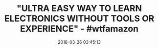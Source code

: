 ---
title: '"ULTRA EASY WAY TO LEARN ELECTRONICS WITHOUT TOOLS OR EXPERIENCE" - #wtfamazon'
name: >-
  Make: Easy Electronics Kit Bundle - Includes Paperback HandBook by Charles
  Platt and Electronic Components Pack by ProTechTrader
date: '2018-03-26 03:45:13'
buy_now: >-
  https://www.amazon.com/Make-Electronics-Electronic-Components-ProTechTrader/dp/B077CGSV69?psc=1&SubscriptionId=AKIAIA5RBQIWQVTCUEUQ&tag=coldcutdeals-20&linkCode=xm2&camp=2025&creative=165953&creativeASIN=B077CGSV69
description_markdown: >+
  Make: Easy Electronics Kit Bundle - Includes Paperback HandBook by Charles
  Platt and Electronic Components Pack by ProTechTrader

    - Easy Electronics is the the prequel to Make: Electronics by Charles Platt which was written with the complete beginner in mind to be used with this electronics component pack.

    - Electronic Components needed for experiments in Make: Easy Electronics Handbook by Charles Platt conveniently packaged in a custom made fake matchbox which is used an electronics project enclosure in an experiment.

    - Components are individually sorted in reusable envelopes printed with identification details including name, electrical schematic diagram symbols, and experiment number references to allow you to quickly find the part you need.

    - Designed for the complete beginner in mind the component pack has all of the parts you will need including a mini solder-less breadboard, small incandescent light bulbs, custom jumper wires, large slider switch, 7555 timer circuit, low-current LEDs, low-voltage piezoelectric transducer, a phototransistor, and more!

    - Also includes all of the exact 1/4w carbon film resistors, ceramic and electrolytic capacitors, transistors, alligator clip test laeads, battery holders, and batteries you need for the experiments in Easy Electronics.

tweet_id_str: '978115631257186305'
price: ''
you_save: ''
asin: B077CGSV69
image: 'https://images-na.ssl-images-amazon.com/images/I/51y2VgmoTQL.jpg'

---